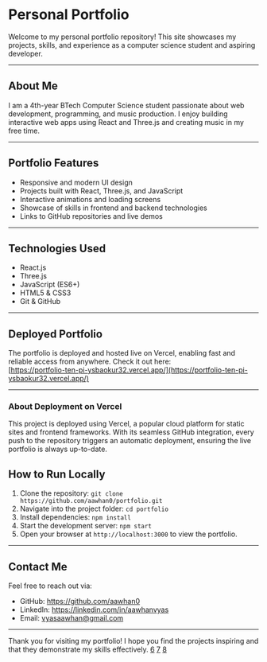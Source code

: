 # Personal Portfolio

Welcome to my personal portfolio repository! This site showcases my projects, skills, and experience as a computer science student and aspiring developer.

***

## About Me

I am a 4th-year BTech Computer Science student passionate about web development, programming, and music production. I enjoy building interactive web apps using React and Three.js and creating music in my free time.

***

## Portfolio Features

- Responsive and modern UI design  
- Projects built with React, Three.js, and JavaScript  
- Interactive animations and loading screens  
- Showcase of skills in frontend and backend technologies  
- Links to GitHub repositories and live demos  

***

## Technologies Used

- React.js  
- Three.js  
- JavaScript (ES6+)  
- HTML5 & CSS3  
- Git & GitHub  

***

## Deployed Portfolio

The portfolio is deployed and hosted live on Vercel, enabling fast and reliable access from anywhere. Check it out here:  
[https://portfolio-ten-pi-ysbaokur32.vercel.app/](https://portfolio-ten-pi-ysbaokur32.vercel.app/)

***

### About Deployment on Vercel

This project is deployed using Vercel, a popular cloud platform for static sites and frontend frameworks. With its seamless GitHub integration, every push to the repository triggers an automatic deployment, ensuring the live portfolio is always up-to-date.


## How to Run Locally

1. Clone the repository:
   `git clone https://github.com/aawhan0/portfolio.git`
2. Navigate into the project folder:
   `cd portfolio`
3. Install dependencies:
   `npm install`
4. Start the development server:
   `npm start`
5. Open your browser at `http://localhost:3000` to view the portfolio.

***

## Contact Me

Feel free to reach out via:

- GitHub: https://github.com/aawhan0  
- LinkedIn: https://linkedin.com/in/aawhanvyas  
- Email: vyasaawhan@gmail.com  

***

Thank you for visiting my portfolio! I hope you find the projects inspiring and that they demonstrate my skills effectively.
[6](https://www.youtube.com/watch?v=CykufIPK_6o)
[7](https://www.geeksforgeeks.org/blogs/how-to-build-a-awesome-github-developer-portfolio/)
[8](https://docs.github.com/en/issues/planning-and-tracking-with-projects/learning-about-projects/best-practices-for-projects)
